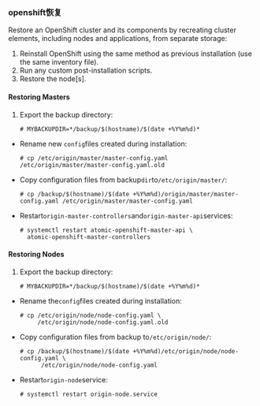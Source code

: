### openshift恢复

Restore an OpenShift cluster and its components by recreating cluster elements, including nodes and applications, from separate storage:

1. Reinstall OpenShift using the same method as previous installation (use the same inventory file).
2. Run any custom post-installation scripts.
3. Restore the node[s].

#### Restoring Masters

1. Export the backup directory:

   ```
   # MYBACKUPDIR=*/backup/$(hostname)/$(date +%Y%m%d)*
   ```

- Rename new `config`files created during installation:

  ```
  # cp /etc/origin/master/master-config.yaml /etc/origin/master/master-config.yaml.old
  ```

- Copy configuration files from backup`dir`to`/etc/origin/master/`:

  ```
  # cp /backup/$(hostname)/$(date +%Y%m%d)/origin/master/master-config.yaml /etc/origin/master/master-config.yaml
  ```

- Restart`origin-master-controllers`and`origin-master-api`services:

  ```
  # systemctl restart atomic-openshift-master-api \
    atomic-openshift-master-controllers
  ```

#### Restoring Nodes

1. Export the backup directory:

   ```
   # MYBACKUPDIR=*/backup/$(hostname)/$(date +%Y%m%d)* 
   ```

- Rename the`config`files created during installation:

  ```
  # cp /etc/origin/node/node-config.yaml \
       /etc/origin/node/node-config.yaml.old 
  ```

- Copy configuration files from backup to`/etc/origin/node/`:

  ```
  # cp /backup/$(hostname)/$(date +%Y%m%d)/etc/origin/node/node-config.yaml \
        /etc/origin/node/node-config.yaml 
  ```

- Restart`origin-node`service:

  ```shell
  # systemctl restart origin-node.service
  ```